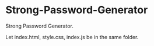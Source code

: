 # Strong-Password-Generator
Strong Password Generator.

Let index.html, style.css, index.js be in the same folder.
